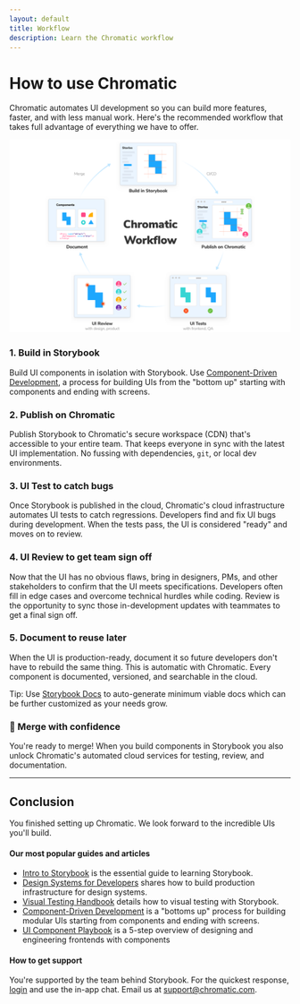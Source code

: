 ```yaml
---
layout: default
title: Workflow
description: Learn the Chromatic workflow
---
```


# How to use Chromatic

Chromatic automates UI development so you can build more features, faster, and with less manual work. Here's the recommended workflow that takes full advantage of everything we have to offer.

![Chromatic workflow](img/chromatic-workflow.png)

### 1. Build in Storybook

Build UI components in isolation with Storybook. Use [Component-Driven Development](https://blog.hichroma.com/component-driven-development-ce1109d56c8e), a process for building UIs from the "bottom up" starting with components and ending with screens.

### 2. Publish on Chromatic

Publish Storybook to Chromatic's secure workspace (CDN) that's accessible to your entire team. That keeps everyone in sync with the latest UI implementation. No fussing with dependencies, `git`, or local dev environments.

### 3. UI Test to catch bugs

Once Storybook is published in the cloud, Chromatic's cloud infrastructure automates UI tests to catch regressions. Developers find and fix UI bugs during development. When the tests pass, the UI is considered "ready" and moves on to review.

### 4. UI Review to get team sign off

Now that the UI has no obvious flaws, bring in designers, PMs, and other stakeholders to confirm that the UI meets specifications. Developers often fill in edge cases and overcome technical hurdles while coding. Review is the opportunity to sync those in-development updates with teammates to get a final sign off.

### 5. Document to reuse later

When the UI is production-ready, document it so future developers don't have to rebuild the same thing. This is automatic with Chromatic. Every component is documented, versioned, and searchable in the cloud.

<div class="aside">Tip: Use <a href="https://github.com/storybookjs/storybook/tree/next/addons/docs" target="_blank">Storybook Docs</a> to auto-generate minimum viable docs which can be further customized as your needs grow.</div>

### 🚀 Merge with confidence

You're ready to merge! When you build components in Storybook you also unlock Chromatic's automated cloud services for testing, review, and documentation.

---

## Conclusion

You finished setting up Chromatic. We look forward to the incredible UIs you'll build.

#### Our most popular guides and articles

- [Intro to Storybook](https://www.learnstorybook.com/intro-to-storybook/) is the essential guide to learning Storybook.
- [Design Systems for Developers](https://www.learnstorybook.com/design-systems-for-developers/) shares how to build production infrastructure for design systems.
- [Visual Testing Handbook](https://www.learnstorybook.com/visual-testing-handbook/) details how to visual testing with Storybook.
- [Component-Driven Development](https://blog.hichroma.com/component-driven-development-ce1109d56c8e) is a "bottoms up" process for building modular UIs starting from components and ending with screens.
- [UI Component Playbook](https://blog.hichroma.com/ui-component-playbook-fd3022d00590) is a 5-step overview of designing and engineering frontends with components

#### How to get support

You're supported by the team behind Storybook. For the quickest response, [login](https://www.chromatic.com/start) and use the in-app chat. Email us at [support@chromatic.com](mailto:support@chromatic.com?Subject=Question).

